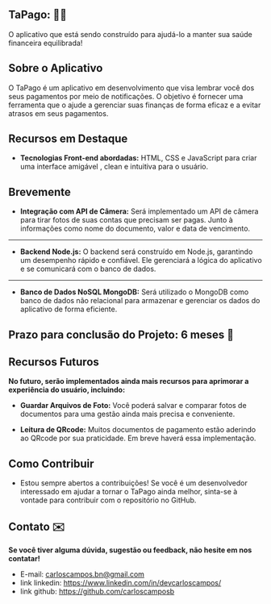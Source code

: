  ## TaPago: 📃💸
  O aplicativo que está sendo construído para ajudá-lo a manter sua saúde financeira equilibrada!


## Sobre o Aplicativo

O TaPago é um aplicativo em desenvolvimento que visa lembrar você dos seus pagamentos por meio de notificações. O objetivo é fornecer uma ferramenta que o ajude a gerenciar suas finanças de forma eficaz e a evitar atrasos em seus pagamentos.


## Recursos em Destaque

* **Tecnologias Front-end abordadas:** HTML, CSS e JavaScript para criar uma interface amigável , clean e intuitiva para o usuário.



## Brevemente 

* **Integração com API de Câmera:** Será implementado um API de câmera para tirar fotos de suas contas que precisam ser pagas. Junto à informações como nome do documento, valor e data de vencimento.
---
* **Backend Node.js:** O backend será construído em Node.js, garantindo um desempenho rápido e confiável. Ele gerenciará a lógica do aplicativo e se comunicará com o banco de dados.
---
* **Banco de Dados NoSQL MongoDB:** Será utilizado o MongoDB como banco de dados não relacional para armazenar e gerenciar os dados do aplicativo de forma eficiente.


## Prazo para conclusão do Projeto: 6 meses 📆

## Recursos Futuros
**No futuro, serão implementados ainda mais recursos para aprimorar a experiência do usuário, incluindo:**

* **Guardar Arquivos de Foto:** Você poderá salvar e comparar fotos de documentos para uma gestão ainda mais precisa e conveniente.

* **Leitura de QRcode:** Muitos documentos de pagamento estão aderindo ao QRcode por sua praticidade. Em breve haverá essa implementação.

## Como Contribuir
* Estou sempre abertos a contribuições! Se você é um desenvolvedor interessado em ajudar a tornar o TaPago ainda melhor, sinta-se à vontade para contribuir com o repositório no GitHub.


## Contato ✉️
**Se você tiver alguma dúvida, sugestão ou feedback, não hesite em nos contatar!**

* E-mail: carloscampos.bn@gmail.com
* link linkedin: https://www.linkedin.com/in/devcarloscampos/
* link github: https://github.com/carloscamposb



